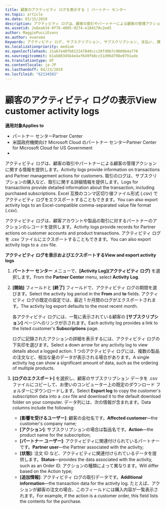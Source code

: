 ```yaml
---
title: 顧客のアクティビティ ログを表示する | パートナー センター
ms.topic: article
ms.date: 03/15/2019
description: アクティビティ ログは、顧客の取引やパートナーによる顧客の管理アクションに関する情報を提供します。
ms.assetid: 2e8ea634-9f76-4005-9274-e104170c2ed5
author: MaggiePucciEvans
ms.author: evansma
Keywords: アクティビティ ログ, サブスクリプション, サブスクリプション, 支払い, 課金, トランザクション
ms.localizationpriority: medium
ms.openlocfilehash: 21a67e40fb012247849ccc28fd9b7c9009b4a770
ms.sourcegitcommit: b1ab80345b4e4af649fb8cc51d96d798e0791ade
ms.translationtype: HT
ms.contentlocale: ja-JP
ms.lasthandoff: 04/23/2019
ms.locfileid: "62134502"
---
```

# <a name="view-customer-activity-logs"></a><span data-ttu-id="b4629-104">顧客のアクティビティ ログの表示</span><span class="sxs-lookup"><span data-stu-id="b4629-104">View customer activity logs</span></span>

<span data-ttu-id="b4629-105">**適用対象**</span><span class="sxs-lookup"><span data-stu-id="b4629-105">**Applies to**</span></span>

-  <span data-ttu-id="b4629-106">パートナー センター</span><span class="sxs-lookup"><span data-stu-id="b4629-106">Partner Center</span></span>
-  <span data-ttu-id="b4629-107">米国政府機関向け Microsoft Cloud のパートナー センター</span><span class="sxs-lookup"><span data-stu-id="b4629-107">Partner Center for Microsoft Cloud for US Government</span></span>
-  


<span data-ttu-id="b4629-108">アクティビティ ログは、顧客の取引やパートナーによる顧客の管理アクションに関する情報を提供します。</span><span class="sxs-lookup"><span data-stu-id="b4629-108">Activity logs provide information on transactions and Partner management actions for customers.</span></span> <span data-ttu-id="b4629-109">取引のログは、サブスクリプションの購入など、取引に関する詳細情報を提供します。</span><span class="sxs-lookup"><span data-stu-id="b4629-109">Logs for transactions provide detailed information about the transaction, including purchased subscriptions.</span></span> <span data-ttu-id="b4629-110">Excel 互換のコンマ区切り値ファイル形式 (.csv) でアクティビティ ログをエクスポートすることもできます。</span><span class="sxs-lookup"><span data-stu-id="b4629-110">You can also export activity logs to an Excel-compatible comma-separated value file format (.csv).</span></span>

<span data-ttu-id="b4629-111">アクティビティ ログは、顧客アカウントや製品の取引に対するパートナーのアクションのレコードを提供します。</span><span class="sxs-lookup"><span data-stu-id="b4629-111">Activity logs provide records for Partner actions on customer accounts and product transactions.</span></span> <span data-ttu-id="b4629-112">アクティビティ ログを .csv ファイルにエクスポートすることもできます。</span><span class="sxs-lookup"><span data-stu-id="b4629-112">You can also export activity logs to a .csv file.</span></span>

<span data-ttu-id="b4629-113">**アクティビティ ログを表示およびエクスポートする**</span><span class="sxs-lookup"><span data-stu-id="b4629-113">**View and export activity logs**</span></span>

1.  <span data-ttu-id="b4629-114">**パートナー センター** メニューで、**[Activity Log]\(アクティビティ ログ\)** を選択します。</span><span class="sxs-lookup"><span data-stu-id="b4629-114">From the **Partner Center** menu, select **Activity Log**.</span></span>
2.  <span data-ttu-id="b4629-115">**[開始]** フィールドと **[終了]** フィールドで、アクティビティ ログの期間を選びます。</span><span class="sxs-lookup"><span data-stu-id="b4629-115">Select the activity log period in the **From** and **to** fields.</span></span> <span data-ttu-id="b4629-116">アクティビティ ログの既定の設定では、最近 1 か月間のログがエクスポートされます。</span><span class="sxs-lookup"><span data-stu-id="b4629-116">The activity log export defaults to the most recent month.</span></span>

    <span data-ttu-id="b4629-117">各アクティビティ ログには、一覧に表示されている顧客の **[サブスクリプション]** ページへのリンクが示されます。</span><span class="sxs-lookup"><span data-stu-id="b4629-117">Each activity log provides a link to the listed customer's **Subscriptions** page.</span></span>

    <span data-ttu-id="b4629-118">ログに記録されたアクションの詳細を表示するには、アクティビティ ログの下矢印を選びます。</span><span class="sxs-lookup"><span data-stu-id="b4629-118">Select a down arrow for any activity log to view details about a logged action.</span></span> <span data-ttu-id="b4629-119">1 つのアクティビティ ログには、複数の製品の注文など、相当な量のデータが表示される場合があります。</span><span class="sxs-lookup"><span data-stu-id="b4629-119">A single activity log can show a significant amount of data, such as the ordering of multiple products.</span></span>

3.  <span data-ttu-id="b4629-120">**[ログのエクスポート]** を選択し、顧客のサブスクリプション データを .csv ファイルにコピーして、お使いのコンピューター上の既定のダウンロード フォルダーにダウンロードします。</span><span class="sxs-lookup"><span data-stu-id="b4629-120">Select **Export log** to copy the customer's subscription data into a .csv file and download it to the default download folder on your computer.</span></span> <span data-ttu-id="b4629-121">データ列には、次の情報が含まれます。</span><span class="sxs-lookup"><span data-stu-id="b4629-121">Data columns include the following:</span></span>
    -   <span data-ttu-id="b4629-122">**[影響を受けるユーザー]**: 顧客の会社名です。</span><span class="sxs-lookup"><span data-stu-id="b4629-122">**Affected customer**—the customer's company name;</span></span>
    -   <span data-ttu-id="b4629-123">**[アクション]**: サブスクリプションの場合は製品名です。</span><span class="sxs-lookup"><span data-stu-id="b4629-123">**Action**—the product name for the subscription;</span></span>
    -   <span data-ttu-id="b4629-124">**[パートナー ユーザー]**: アクティビティに関連付けられているパートナーです。</span><span class="sxs-lookup"><span data-stu-id="b4629-124">**Partner user**—the Partner associated with the activity;</span></span>
    -   <span data-ttu-id="b4629-125">**[状態]**: 注文 ID など、アクティビティに関連付けられているデータを提供します。</span><span class="sxs-lookup"><span data-stu-id="b4629-125">**Status**—provides the data associated with the activity, such as an Order ID.</span></span> <span data-ttu-id="b4629-126">アクションの種類によって異なります。</span><span class="sxs-lookup"><span data-stu-id="b4629-126">Will differ based on the Action type;</span></span>
    -   <span data-ttu-id="b4629-127">**[追加情報]**: アクティビティ ログの取引データです。</span><span class="sxs-lookup"><span data-stu-id="b4629-127">**Additional information**—the transaction data for the activity log.</span></span> <span data-ttu-id="b4629-128">たとえば、アクションが顧客の注文の場合、このフィールドには購入内容が一覧表示されます。</span><span class="sxs-lookup"><span data-stu-id="b4629-128">For example, if the action is a customer order, this field lists the contents for the purchase.</span></span>

 

 



